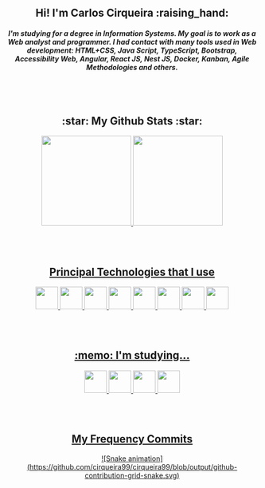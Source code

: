 <div align="center">
  <h2>Hi! I'm Carlos Cirqueira :raising_hand:</h2>
  <h5>
  I'm studying for a degree in Information Systems. My goal is to work as a Web analyst and programmer. I had contact with many tools used in Web development: HTML+CSS, Java Script, TypeScript, Bootstrap, Accessibility Web, Angular, React JS, Nest JS, Docker, Kanban, Agile Methodologies and others.
  </h5>
</div>

<br><br>

<div align="center">
<h2>:star: My Github Stats :star:</h2>
<a href="https://github.com/cirqueira99">
<img height="180em" src="https://github-readme-stats.vercel.app/api/top-langs/?username=cirqueira99&layout=compact&langs_count=7&theme=dracula"/>
<img height="180em" src="https://github-readme-stats.vercel.app/api?username=cirqueira99&show_icons=true&theme=dracula&include_all_commits=true&count_private=true"/>
</div>

<br><br>

<div align="center">
  <h2>Principal Technologies that I use</h2>
  <img width="45" height="45" src="https://cdn.jsdelivr.net/gh/devicons/devicon/icons/html5/html5-original-wordmark.svg" />
  <img width="45" height="45" src="https://cdn.jsdelivr.net/gh/devicons/devicon/icons/css3/css3-plain-wordmark.svg" />    
  <img width="45" height="45" src="https://cdn.jsdelivr.net/gh/devicons/devicon/icons/bootstrap/bootstrap-original-wordmark.svg" />
  <img width="45" height="45" src="https://cdn.jsdelivr.net/gh/devicons/devicon/icons/figma/figma-original.svg" />
  <img width="45" height="45" src="https://cdn.jsdelivr.net/gh/devicons/devicon/icons/javascript/javascript-original.svg" />
  <img width="45" height="45" src="https://cdn.jsdelivr.net/gh/devicons/devicon/icons/typescript/typescript-original.svg" />
  <img width="45" height="45" src="https://cdn.jsdelivr.net/gh/devicons/devicon/icons/nodejs/nodejs-original-wordmark.svg" />
  <img width="45" height="45"src="https://cdn.jsdelivr.net/gh/devicons/devicon/icons/github/github-original-wordmark.svg" />
</div>

<br><br>

<div align="center">
  <h2>:memo: I'm studying...</h2>
  <img width="45" height="45" src="https://cdn.jsdelivr.net/gh/devicons/devicon/icons/angularjs/angularjs-original.svg" /> 
  <img width="45" height="45" src="https://cdn.jsdelivr.net/gh/devicons/devicon/icons/react/react-original-wordmark.svg" />   
  <img width="45" height="45" src="https://cdn.jsdelivr.net/gh/devicons/devicon/icons/nestjs/nestjs-plain-wordmark.svg" />
  <img width="45" height="45" src="https://cdn.jsdelivr.net/gh/devicons/devicon/icons/docker/docker-original-wordmark.svg" />
</div>

<br><br>

<div align="center">
<h2>My Frequency Commits</h2>
![Snake animation](https://github.com/cirqueira99/cirqueira99/blob/output/github-contribution-grid-snake.svg)
</div>


<div align="center">
</div>
